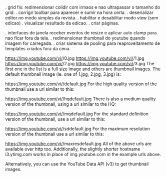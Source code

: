 . grid fix: redimensionar colidir com irmaos e nao ultrapassar o tamanho do grid.
. corrigir toolbar para aparecer e sumir na hora certa.
. deserializar editor no modo simples da revista.
. habilitar e desabilitar modo view (sem edicao)
. visualizar resultado da edicao.
. criar páginas.




. interfaces de janela receber eventos de resize e aplicar auto clamp para nao ficar fora da tela.
. redimensionar thumbnail do youtube quando imagem for carregada.
. criar sistema de pooling para reaproveitamento de templates criados fora da cena.






























https://img.youtube.com/vi/<insert-youtube-video-id-here>/0.jpg
https://img.youtube.com/vi/<insert-youtube-video-id-here>/1.jpg
https://img.youtube.com/vi/<insert-youtube-video-id-here>/2.jpg
https://img.youtube.com/vi/<insert-youtube-video-id-here>/3.jpg
The first one in the list is a full size image and others are thumbnail images. The default thumbnail image (ie. one of 1.jpg, 2.jpg, 3.jpg) is:

https://img.youtube.com/vi/<insert-youtube-video-id-here>/default.jpg
For the high quality version of the thumbnail use a url similar to this:

https://img.youtube.com/vi/<insert-youtube-video-id-here>/hqdefault.jpg
There is also a medium quality version of the thumbnail, using a url similar to the HQ:

https://img.youtube.com/vi/<insert-youtube-video-id-here>/mqdefault.jpg
For the standard definition version of the thumbnail, use a url similar to this:

https://img.youtube.com/vi/<insert-youtube-video-id-here>/sddefault.jpg
For the maximum resolution version of the thumbnail use a url similar to this:

https://img.youtube.com/vi/<insert-youtube-video-id-here>/maxresdefault.jpg
All of the above urls are available over http too. Additionally, the slightly shorter hostname i3.ytimg.com works in place of img.youtube.com in the example urls above.

Alternatively, you can use the YouTube Data API (v3) to get thumbnail images.